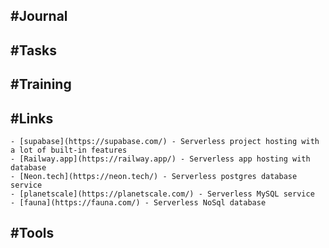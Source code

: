 ## #Journal
## #Tasks
## #Training
## #Links
	- [supabase](https://supabase.com/) - Serverless project hosting with a lot of built-in features
	- [Railway.app](https://railway.app/) - Serverless app hosting with database
	- [Neon.tech](https://neon.tech/) - Serverless postgres database service
	- [planetscale](https://planetscale.com/) - Serverless MySQL service
	- [fauna](https://fauna.com/) - Serverless NoSql database
## #Tools